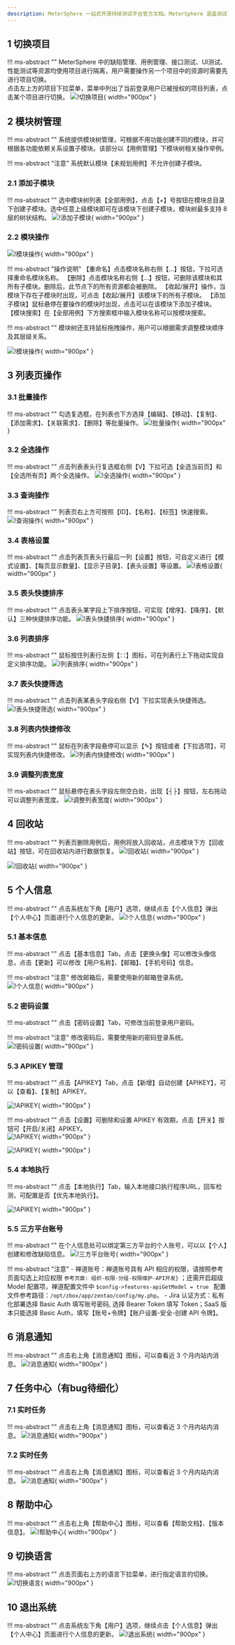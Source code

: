 ```yaml
---
description: MeterSphere 一站式开源持续测试平台官方文档。MeterSphere 涵盖测试管理、接口测试、UI 测试和性能测试等功能，全面兼容 JMeter、Selenium 等主流开源标准，有效助力开发和测试团队充分利用云弹性进行高度可 扩展的自动化测试，加速高质量的软件交付。
---
```


## 1 切换项目
!!! ms-abstract ""
    MeterSphere 中的缺陷管理、用例管理、接口测试、UI测试、性能测试等资源均使用项目进行隔离，用户需要操作另一个项目中的资源时需要先进行项目切换。<br>
    点击左上方的项目下拉菜单，菜单中列出了当前登录用户已被授权的项目列表，点击某个项目进行切换。
![!切换项目](../img/general/切换项目.png){ width="900px" }

## 2 模块树管理
!!! ms-abstract ""
    系统提供模块树管理，可根据不用功能创建不同的模块，并可根据各功能依赖关系设置子模块。该部分以【用例管理】下模块树相关操作举例。

!!! ms-abstract "注意"
    系统默认模块【未规划用例】不允许创建子模块。

### 2.1 添加子模块
!!! ms-abstract ""
    选中模块树列表【全部用例】，点击【+】号按钮在模块总目录下创建子模块。选中任意上级模块即可在该模块下创建子模块，模块树最多支持 8 层的树状结构。
![!添加子模块](../img/general/添加子模块.png){ width="900px" }

### 2.2 模块操作

![!模块操作](../img/general/模块操作1.png){ width="900px" }
    
!!! ms-abstract "操作说明"
    【重命名】点击模块名称右侧【...】按钮，下拉可选择重命名模块名称。
    【删除】点击模块名称右侧【...】按钮，可删除该模块和其所有子模块。删除后，此节点下的所有资源都会被删除。
    【收起/展开】操作，当模块下存在子模块时出现，可点击【收起/展开】该模块下的所有子模块。
    【添加子模块】鼠标悬停在要操作的模块时出现，点击可以在该模块下添加子模块。
    【模块搜索】在【全部用例】下方搜索框中输入模块名称可以按模块搜索。

!!! ms-abstract ""
    模块树还支持鼠标拖拽操作，用户可以根据需求调整模块顺序及其层级关系。

![!模块操作](../img/general/模块操作2.png){ width="900px" }

## 3 列表页操作

### 3.1 批量操作
!!! ms-abstract ""
    勾选复选框，在列表也下方选择【编辑】、【移动】、【复制】、【添加需求】、【关联需求】、【删除】等批量操作。
![!批量操作](../img/general/批量操作.png){ width="900px" }

### 3.2 全选操作
!!! ms-abstract ""
    点击列表表头行复选框右侧【V】下拉可选【全选当前页】和【全选所有页】两个全选操作。
![!全选操作](../img/general/全选操作.png){ width="900px" }

### 3.3 查询操作
!!! ms-abstract ""
    列表页右上方可按照【ID】、【名称】、【标签】快速搜索。
![!查询操作](../img/general/查询操作.png){ width="900px" }

### 3.4 表格设置
!!! ms-abstract ""
    点击列表页表头行最后一列【设置】按钮，可自定义进行【模式设置】、【每页显示数量】、【显示子目录】、【表头设置】等设置。
![!表格设置](../img/general/表格设置.png){ width="900px" }

### 3.5 表头快捷排序
!!! ms-abstract ""
    点击表头某字段上下排序按钮，可实现【增序】、【降序】、【默认】三种快捷排序功能。
![!表头快捷排序](../img/general/表头快捷排序.png){ width="900px" }

### 3.6 列表排序
!!! ms-abstract ""
    鼠标按住列表行左侧【∷】图标，可在列表行上下拖动实现自定义排序功能。
![!列表排序](../img/general/列表排序.png){ width="900px" }

### 3.7 表头快捷筛选
!!! ms-abstract ""
    点击列表某表头字段右侧【V】下拉实现表头快捷筛选。
![!表头快捷筛选](../img/general/表头快捷筛选.png){ width="900px" }

### 3.8 列表内快捷修改
!!! ms-abstract ""
    鼠标在列表字段悬停可以显示【✎】按钮或者【下拉选项】，可实现列表内快捷修改。
![!列表内快捷修改](../img/general/列表内快捷修改.png){ width="900px" }

### 3.9 调整列表宽度
!!! ms-abstract ""
    鼠标悬停在表头字段左侧空白处，出现【┤├】按钮，左右拖动可以调整列表宽度。
![!调整列表宽度](../img/general/调整列表宽度.png){ width="900px" }

## 4 回收站
!!! ms-abstract ""
    列表页删除用例后，用例将放入回收站，点击模块下方【回收站】按钮，可在回收站内进行数据恢复。
![!回收站](../img/general/回收站1.png){ width="900px" }

![!回收站](../img/general/回收站2.png){ width="900px" }

## 5 个人信息
!!! ms-abstract ""
    点击系统左下角【用户】选项，继续点击【个人信息】弹出【个人中心】页面进行个人信息的更新。
![!个人信息](../img/general/个人信息1.png){ width="900px" }

### 5.1 基本信息
!!! ms-abstract ""
    点击【基本信息】Tab，点击【更换头像】可以修改头像信息，点击【更新】可以修改【用户名称】、【邮箱】、【手机号码】信息。

!!! ms-abstract "注意"
    修改邮箱后，需要使用新的邮箱登录系统。    
![!个人信息](../img/general/个人信息2.png){ width="900px" }

### 5.2 密码设置
!!! ms-abstract ""
    点击【密码设置】Tab，可修改当前登录用户密码。

!!! ms-abstract "注意"
    修改密码后，需要使用新的密码登录系统。    
![!密码设置](../img/general/密码设置.png){ width="900px" }

### 5.3 APIKEY 管理
!!! ms-abstract ""
    点击【APIKEY】Tab，点击【新增】自动创建【APIKEY】，可以【查看】、【复制】APIKEY。

![!APIKEY](../img/general/APIKEY1.png){ width="900px" }

!!! ms-abstract ""
    点击【设置】可删除和设置 APIKEY 有效期，点击【开关】按钮可【开启/关闭】APIKEY。    
![!APIKEY](../img/general/APIKEY2.png){ width="900px" }

![!APIKEY](../img/general/APIKEY3.png){ width="900px" }

### 5.4 本地执行
!!! ms-abstract ""
    点击【本地执行】Tab，输入本地接口执行程序URL，回车检测，可配置是否【优先本地执行】。

![!APIKEY](../img/general/本地执行.png){ width="900px" }

### 5.5 三方平台账号
!!! ms-abstract ""
    在个人信息处可以绑定第三方平台的个人账号，可以以【个人】创建和修改缺陷信息。
![!三方平台账号](../img/general/三方平台账号.png){ width="900px" }

!!! ms-abstract "注意"
    - 禅道账号：禅道账号具有 API 相应的权限，请按照参考页面勾选上对应权限 `参考页面: 组织-权限-分组-权限维护-API开发}` ；还需开启超级 Model 配置项，禅道配置文件中 `$config->features-apiGetModel = true ` 配置文件参考路径：`/opt/zbox/app/zentao/config/my.php`。
    - Jira 认证方式：私有化部署选择 Basic Auth 填写账号密码, 选择 Bearer Token 填写 Token；SaaS 版本只能选择 Basic Auth，填写【账号+令牌】【账户设置-安全-创建 API 令牌】。

## 6 消息通知
!!! ms-abstract ""
    点击右上角【消息通知】图标，可以查看近 3 个月内站内消息。
![!消息通知](../img/general/消息通知.png){ width="900px" }

## 7 任务中心（有bug待细化）

### 7.1 实时任务
!!! ms-abstract ""
    点击右上角【消息通知】图标，可以查看近 3 个月内站内消息。
![!消息通知](../img/general/消息通知.png){ width="900px" }

### 7.2 实时任务
!!! ms-abstract ""
    点击右上角【消息通知】图标，可以查看近 3 个月内站内消息。
![!消息通知](../img/general/消息通知.png){ width="900px" }

## 8 帮助中心
!!! ms-abstract ""
    点击右上角【帮助中心】图标，可以查看【帮助文档】、【版本信息】。
![!帮助中心](../img/general/帮助中心.png){ width="900px" }

## 9 切换语言
!!! ms-abstract "" 
    点击页面右上方的语言下拉菜单，进行指定语言的切换。
![!切换语言](../img/general/切换语言.png){ width="900px" }

## 10 退出系统
!!! ms-abstract "" 
    点击系统左下角【用户】选项，继续点击【个人信息】弹出【个人中心】页面进行个人信息的更新。
![!退出系统](../img/general/退出系统.png){ width="900px" }